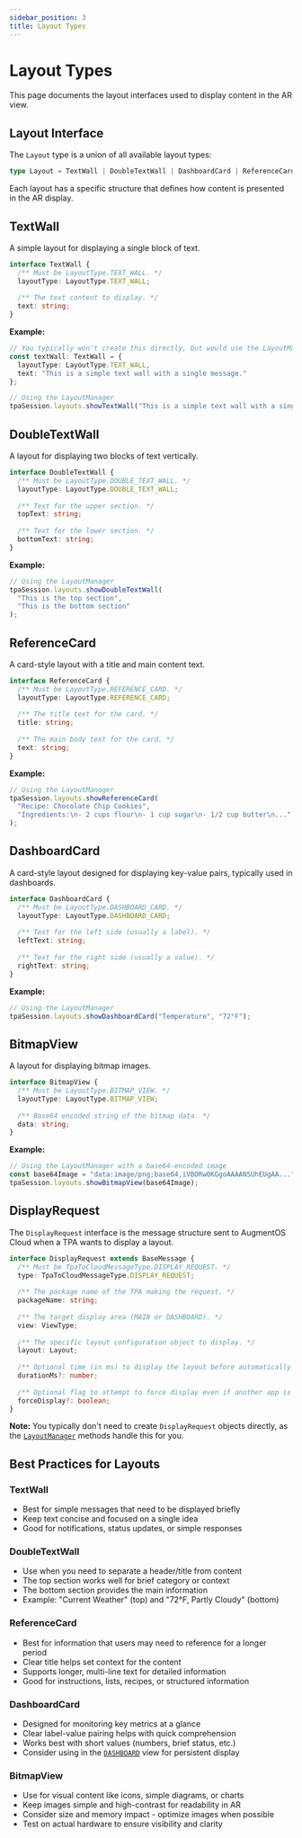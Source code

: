 ```yaml
---
sidebar_position: 3
title: Layout Types
---
```


# Layout Types

This page documents the layout interfaces used to display content in the AR view.

## Layout Interface

The `Layout` type is a union of all available layout types:

```typescript
type Layout = TextWall | DoubleTextWall | DashboardCard | ReferenceCard | BitmapView;
```

Each layout has a specific structure that defines how content is presented in the AR display.

## TextWall

A simple layout for displaying a single block of text.

```typescript
interface TextWall {
  /** Must be LayoutType.TEXT_WALL. */
  layoutType: LayoutType.TEXT_WALL;
  
  /** The text content to display. */
  text: string;
}
```

**Example:**
```typescript
// You typically won't create this directly, but would use the LayoutManager method
const textWall: TextWall = {
  layoutType: LayoutType.TEXT_WALL,
  text: "This is a simple text wall with a single message."
};

// Using the LayoutManager
tpaSession.layouts.showTextWall("This is a simple text wall with a single message.");
```

## DoubleTextWall

A layout for displaying two blocks of text vertically.

```typescript
interface DoubleTextWall {
  /** Must be LayoutType.DOUBLE_TEXT_WALL. */
  layoutType: LayoutType.DOUBLE_TEXT_WALL;
  
  /** Text for the upper section. */
  topText: string;
  
  /** Text for the lower section. */
  bottomText: string;
}
```

**Example:**
```typescript
// Using the LayoutManager
tpaSession.layouts.showDoubleTextWall(
  "This is the top section",
  "This is the bottom section"
);
```

## ReferenceCard

A card-style layout with a title and main content text.

```typescript
interface ReferenceCard {
  /** Must be LayoutType.REFERENCE_CARD. */
  layoutType: LayoutType.REFERENCE_CARD;
  
  /** The title text for the card. */
  title: string;
  
  /** The main body text for the card. */
  text: string;
}
```

**Example:**
```typescript
// Using the LayoutManager
tpaSession.layouts.showReferenceCard(
  "Recipe: Chocolate Chip Cookies",
  "Ingredients:\n- 2 cups flour\n- 1 cup sugar\n- 1/2 cup butter\n..."
);
```

## DashboardCard

A card-style layout designed for displaying key-value pairs, typically used in dashboards.

```typescript
interface DashboardCard {
  /** Must be LayoutType.DASHBOARD_CARD. */
  layoutType: LayoutType.DASHBOARD_CARD;
  
  /** Text for the left side (usually a label). */
  leftText: string;
  
  /** Text for the right side (usually a value). */
  rightText: string;
}
```

**Example:**
```typescript
// Using the LayoutManager
tpaSession.layouts.showDashboardCard("Temperature", "72°F");
```

## BitmapView

A layout for displaying bitmap images.

```typescript
interface BitmapView {
  /** Must be LayoutType.BITMAP_VIEW. */
  layoutType: LayoutType.BITMAP_VIEW;
  
  /** Base64 encoded string of the bitmap data. */
  data: string;
}
```

**Example:**
```typescript
// Using the LayoutManager with a base64-encoded image
const base64Image = "data:image/png;base64,iVBORw0KGgoAAAANSUhEUgAA...";
tpaSession.layouts.showBitmapView(base64Image);
```

## DisplayRequest

The `DisplayRequest` interface is the message structure sent to AugmentOS Cloud when a TPA wants to display a layout.

```typescript
interface DisplayRequest extends BaseMessage {
  /** Must be TpaToCloudMessageType.DISPLAY_REQUEST. */
  type: TpaToCloudMessageType.DISPLAY_REQUEST;
  
  /** The package name of the TPA making the request. */
  packageName: string;
  
  /** The target display area (MAIN or DASHBOARD). */
  view: ViewType;
  
  /** The specific layout configuration object to display. */
  layout: Layout;
  
  /** Optional time (in ms) to display the layout before automatically clearing it. */
  durationMs?: number;
  
  /** Optional flag to attempt to force display even if another app is active (use with caution). */
  forceDisplay?: boolean;
}
```

**Note:** You typically don't need to create `DisplayRequest` objects directly, as the [`LayoutManager`](/reference/managers/layout-manager) methods handle this for you.

## Best Practices for Layouts

### TextWall
- Best for simple messages that need to be displayed briefly
- Keep text concise and focused on a single idea
- Good for notifications, status updates, or simple responses

### DoubleTextWall
- Use when you need to separate a header/title from content
- The top section works well for brief category or context
- The bottom section provides the main information
- Example: "Current Weather" (top) and "72°F, Partly Cloudy" (bottom)

### ReferenceCard
- Best for information that users may need to reference for a longer period
- Clear title helps set context for the content
- Supports longer, multi-line text for detailed information
- Good for instructions, lists, recipes, or structured information

### DashboardCard
- Designed for monitoring key metrics at a glance
- Clear label-value pairing helps with quick comprehension
- Works best with short values (numbers, brief status, etc.)
- Consider using in the [`DASHBOARD`](/reference/enums#viewtype) view for persistent display

### BitmapView
- Use for visual content like icons, simple diagrams, or charts
- Keep images simple and high-contrast for readability in AR
- Consider size and memory impact - optimize images when possible
- Test on actual hardware to ensure visibility and clarity 
